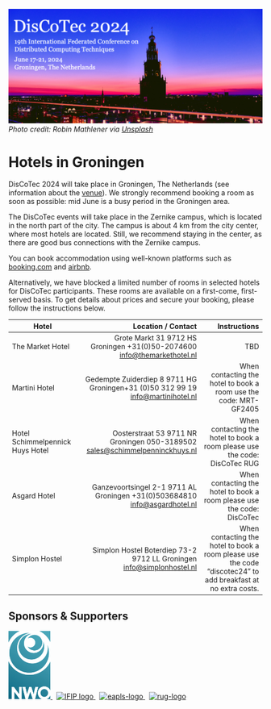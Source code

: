 [![](banner2024.v2.png)](.)
*Photo credit: Robin Mathlener via [Unsplash](https://unsplash.com/photos/black-concrete-building-during-night-time-3x-fuFPs-G0)* 

# Hotels in Groningen


DisCoTec 2024 will take place in Groningen, The Netherlands (see information about the [venue](venue)).
We strongly recommend booking a room as soon as possible: mid June is a busy period in the Groningen area. 

The DisCoTec events will take place in the Zernike campus, which is located in the north part of the city. The campus is about 4 km from the city center, where most hotels are located. Still, we recommend staying in the center, as there are good bus connections with the Zernike campus. 

You can book accommodation using well-known platforms such as [booking.com](https://www.booking.com) and [airbnb](https://www.airbnb.com).
 
Alternatively, we have blocked a limited number of rooms in selected hotels for DisCoTec participants. These rooms are available on a first-come, first-served basis. To get details about prices and secure your booking, please follow the instructions below. 


| Hotel| Location / Contact  | Instructions |
| - | -: | -: |
| The Market Hotel | Grote Markt 31  9712 HS Groningen +31(0)50-2074600 info@themarkethotel.nl | TBD | 
| Martini Hotel | Gedempte Zuiderdiep 8  9711 HG Groningen+31 (0)50 312 99 19 info@martinihotel.nl | When contacting the hotel to book a room use the code: MRT-GF2405 |
| Hotel Schimmelpennick Huys Hotel | Oosterstraat 53 9711 NR Groningen 050-3189502 sales@schimmelpenninckhuys.nl | When contacting the hotel to book a room please use the code: DisCoTec RUG |
| Asgard Hotel| Ganzevoortsingel 2-1  9711 AL Groningen +31(0)503684810 info@asgardhotel.nl | When contacting the hotel to book a room please use the code: DisCoTec  |
| Simplon Hostel| Simplon Hostel Boterdiep 73-2 9712 LL Groningen info@simplonhostel.nl | When contacting the hotel to book a room please use the code “discotec24” to add breakfast at no extra costs.  |

## Sponsors & Supporters

<p float="left">
  <a href="https://www.nwo.nl">
    <img alt="nwo-logo" src="NWO.jpg" height="135px" />
  </a>
  &nbsp;
  <a href="https://www.ifip.org">
    <img alt="IFIP logo" src="https://encrypted-tbn0.gstatic.com/images?q=tbn:ANd9GcS-EpsUS6bK4HbtbQ12Do2lkYu998ZGaXNCTWG4bxbd11vWDMDi" height="88px" />
  </a>
  &nbsp;
  <a href="https://eapls.org">
    <img alt="eapls-logo" src="https://www.discotec.org/2021/EAPLS_logo.jpg" height="88px" />
  </a>
  &nbsp;
  <a href="http://rug.nl">
    <img alt="rug-logo" src="https://www.rug.nl/about-ug/practical-matters/huisstijl/logobank-new/corporatelogo/corporatelogorood/rugr_logoen_rood_rgb.jpg" height="88px" />
  </a>
</p>